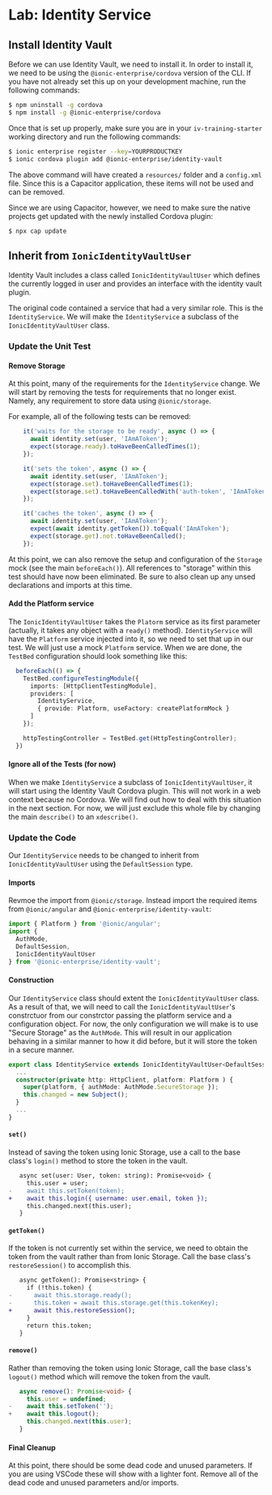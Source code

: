 # Lab: Identity Service

## Install Identity Vault

Before we can use Identity Vault, we need to install it. In order to install it, we need to be using the `@ionic-enterprise/cordova` version of the CLI. If you have not already set this up on your development machine, run the following commands:

```Bash
$ npm uninstall -g cordova
$ npm install -g @ionic-enterprise/cordova
```

Once that is set up properly, make sure you are in your `iv-training-starter` working directory and run the following commands:

```Bash
$ ionic enterprise register --key=YOURPRODUCTKEY
$ ionic cordova plugin add @ionic-enterprise/identity-vault
```

The above command will have created a `resources/` folder and a `config.xml` file. Since this is a Capacitor application, these items will not be used and can be removed.

Since we are using Capacitor, however, we need to make sure the native projects get updated with the newly installed Cordova plugin:

```
$ npx cap update
```

## Inherit from `IonicIdentityVaultUser`

Identity Vault includes a class called `IonicIdentityVaultUser` which defines the currently logged in user and provides an interface with the identity vault plugin.

The original code contained a service that had a very similar role. This is the `IdentityService`. We will make the `IdentityService` a subclass of the `IonicIdentityVaultUser` class.

### Update the Unit Test

#### Remove Storage

At this point, many of the requirements for the `IdentityService` change. We will start by removing the tests for requirements that no longer exist. Namely, any requirement to store data using `@ionic/storage`.

For example, all of the following tests can be removed:

```TypeScript
    it('waits for the storage to be ready', async () => {
      await identity.set(user, 'IAmAToken');
      expect(storage.ready).toHaveBeenCalledTimes(1);
    });

    it('sets the token', async () => {
      await identity.set(user, 'IAmAToken');
      expect(storage.set).toHaveBeenCalledTimes(1);
      expect(storage.set).toHaveBeenCalledWith('auth-token', 'IAmAToken');
    });

    it('caches the token', async () => {
      await identity.set(user, 'IAmAToken');
      expect(await identity.getToken()).toEqual('IAmAToken');
      expect(storage.get).not.toHaveBeenCalled();
    });
```

At this point, we can also remove the setup and configuration of the `Storage` mock (see the main `beforeEach()`). All references to "storage" within this test should have now been eliminated. Be sure to also clean up any unsed declarations and imports at this time.

#### Add the Platform service

The `IonicIdentityVaultUser` takes the `Platorm` service as its first parameter (actually, it takes any object with a `ready()` method). `IdentityService` will have the `Platform` service injected into it, so we need to set that up in our test. We will just use a mock `Platform` service. When we are done, the `TestBed` configuration should look something like this:

```TypeScript
  beforeEach(() => {
    TestBed.configureTestingModule({
      imports: [HttpClientTestingModule],
      providers: [
        IdentityService,
        { provide: Platform, useFactory: createPlatformMock }
      ]
    });

    httpTestingController = TestBed.get(HttpTestingController);
  })
```

#### Ignore all of the Tests (for now)

When we make `IdentityService` a subclass of `IonicIdentityVaultUser`, it will start using the Identity Vault Cordova plugin. This will not work in a web context because no Cordova. We will find out how to deal with this situation in the next section. For now, we will just exclude this whole file by changing the main `describe()` to an `xdescribe()`.

### Update the Code

Our `IdentityService` needs to be changed to inherit from `IonicIdentityVaultUser` using the `DefaultSession` type.

#### Imports

Revmoe the import from `@ionic/storage`. Instead import the required items from `@ionic/angular` and `@ionic-enterprise/identity-vault`:

```TypeScript
import { Platform } from '@ionic/angular';
import {
  AuthMode,
  DefaultSession,
  IonicIdentityVaultUser
} from '@ionic-enterprise/identity-vault';
```

#### Construction

Our `IdentityService` class should extent the `IonicIdentityVaultUser` class. As a result of that, we will need to call the `IonicIdentityVaultUser`'s constrctuor from our constrctor passing the platform service and a configuration object. For now, the only configuration we will make is to use "Secure Storage" as the `AuthMode`. This will result in our application behaving in a similar manner to how it did before, but it will store the token in a secure manner.

```TypeScript
export class IdentityService extends IonicIdentityVaultUser<DefaultSession> {
  ...
  constructor(private http: HttpClient, platform: Platform ) {
    super(platform, { authMode: AuthMode.SecureStorage });
    this.changed = new Subject();
  }
  ...
}
```

#### `set()`

Instead of saving the token using Ionic Storage, use a call to the base class's `login()` method to store the token in the vault.

```diff
   async set(user: User, token: string): Promise<void> {
     this.user = user;
-    await this.setToken(token);
+    await this.login({ username: user.email, token });
     this.changed.next(this.user);
   }
```

#### `getToken()`

If the token is not currently set within the service, we need to obtain the token from the vault rather than from Ionic Storage. Call the base class's `restoreSession()` to accomplish this.

```diff
   async getToken(): Promise<string> {
     if (!this.token) {
-      await this.storage.ready();
-      this.token = await this.storage.get(this.tokenKey);
+      await this.restoreSession();
     }
     return this.token;
   }
```

#### `remove()`

Rather than removing the token using Ionic Storage, call the base class's `logout()` method which will remove the token from the vault.

```TypeScript
   async remove(): Promise<void> {
     this.user = undefined;
-    await this.setToken('');
+    await this.logout();
     this.changed.next(this.user);
   }
```

#### Final Cleanup

At this point, there should be some dead code and unused parameters. If you are using VSCode these will show with a lighter font. Remove all of the dead code and unused parameters and/or imports.
